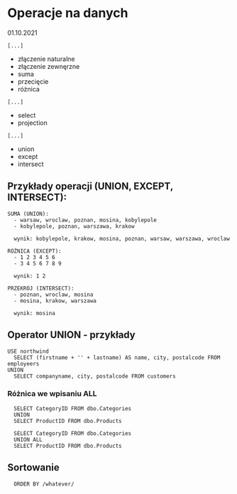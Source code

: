 # Operacje na danych

01.10.2021

`[...]`

- złączenie naturalne
- złączenie zewnęrzne
- suma
- przecięcie
- różnica

`[...]`

- select
- projection

`[...]`

- union
- except
- intersect

## Przykłady operacji (UNION, EXCEPT, INTERSECT):

```
SUMA (UNION):
  - warsaw, wroclaw, poznan, mosina, kobylepole
  - kobylepole, poznan, warszawa, krakow

  wynik: kobylepole, krakow, mosina, poznan, warsaw, warszawa, wroclaw
```

```
RÓŻNICA (EXCEPT):
  - 1 2 3 4 5 6
  - 3 4 5 6 7 8 9

  wynik: 1 2
```

```
PRZEKRÓJ (INTERSECT):
  - poznan, wroclaw, mosina
  - mosina, krakow, warszawa

  wynik: mosina
```

## Operator UNION - przykłady

```
USE northwind
  SELECT (firstname + '' + lastname) AS name, city, postalcode FROM employeers
UNION
  SELECT companyname, city, postalcode FROM customers
```

### Różnica we wpisaniu ALL

```
  SELECT CategoryID FROM dbo.Categories
  UNION
  SELECT ProductID FROM dbo.Products
```

```
  SELECT CategoryID FROM dbo.Categories
  UNION ALL
  SELECT ProductID FROM dbo.Products
```

## Sortowanie

```
  ORDER BY /whatever/
```
